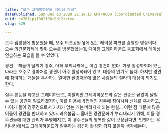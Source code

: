 ```yaml
---
title: "오수 그레이하운드 레이싱 파크"
datePublished: Sun Dec 13 2020 21:16:15 GMT+0000 (Coordinated Universal Time)
cuid: cm701jpjf002f08i9dj2zetvw
slug: 629

---
```



오수 캠핑장에 방문했을 때, 오수 의견공원 옆에 있는 레이싱 파크를 촬영한 영상이다. 오수 의견문화제에 맞춰 오수를 방문했었는데, 때마침 그레이하운드 동호회에서 레이싱 연습하는 모습을 볼 수 있었다.

경견… 개들의 달리기 경주, 아직 우리나라에는 이런 경견이 없다. 가장 활성화되어 있는 나라는 호주로 경마처럼 경견이 아주 활성화되어 있고, 대중의 인기도 높다. 하지만 경견에 참여하는 개들을 혹사하는 열악한 환경때문에 많은 사람들의 질타의 대상이 되기도 한다.

질주 본능을 타고난 그레이하운드, 이탈리안 그레이하운드와 같은 견종은 끝없이 달릴 수 있는 공간이 필요하겠지만, 이를 이용해 상업적인 경주에 참여시켜 신체를 혹사하고, 나이가 들어 경주견으로서 가치가 없는 개는 버려지게 되는 현실… 이런 점 때문에 많은 이들이 경견을 반대하고 있다. 과유불급… 올바른 경견문화가 뿌리내리기 위해, 이들 경주견들에 대한 관리가 투명해지고, 이 경주견들의 행복한 삶이 보장된다면, 언젠가는 우리나라에서도 그레이하운드가 질주하는 경견이 활성화 되지 않을까 생각해본다.